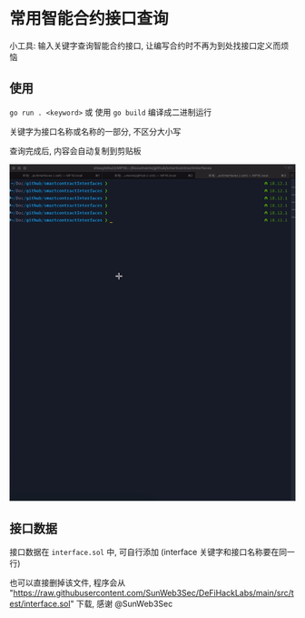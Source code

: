 # 常用智能合约接口查询

小工具: 输入关键字查询智能合约接口, 让编写合约时不再为到处找接口定义而烦恼

## 使用

`go run . <keyword>` 或 使用 `go build` 编译成二进制运行

关键字为接口名称或名称的一部分, 不区分大小写

查询完成后, 内容会自动复制到剪贴板

![./showcase.gi](./showcase.gif)



## 接口数据

接口数据在 `interface.sol` 中, 可自行添加 (interface 关键字和接口名称要在同一行)

也可以直接删掉该文件, 程序会从 "https://raw.githubusercontent.com/SunWeb3Sec/DeFiHackLabs/main/src/test/interface.sol" 下载, 感谢 @SunWeb3Sec 
